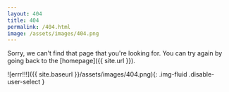 ```yaml
---
layout: 404
title: 404
permalink: /404.html
image: /assets/images/404.png
---
```


Sorry, we can't find that page that you're looking for. You can try again by going back to the [homepage]({{ site.url }}).

![errr!!!]({{ site.baseurl }}/assets/images/404.png){: .img-fluid .disable-user-select }
